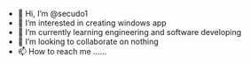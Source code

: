 - 👋 Hi, I’m @secudo1
- 👀 I’m interested in creating windows app
- 🌱 I’m currently learning engineering and software developing 
- 💞️ I’m looking to collaborate on nothing
- 📫 How to reach me ......

<!---
secudo1/secudo1 is a ✨ special ✨ repository because its `README.md` (this file) appears on your GitHub profile.
You can click the Preview link to take a look at your changes.
--->
